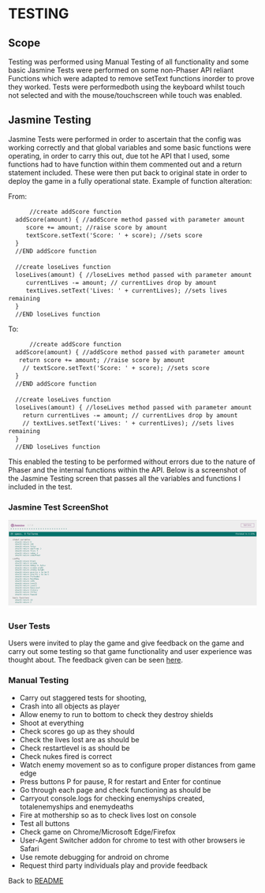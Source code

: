 # TESTING #

## Scope ##

Testing was performed using Manual Testing of all functionality and some basic Jasmine Tests were performed on some non-Phaser API reliant Functions which were
adapted to remove setText functions inorder to prove they worked.
Tests were performedboth using the keyboard whilst touch not selected and with the mouse/touchscreen while touch was enabled.

## Jasmine Testing ##

Jasmine Tests were performed in order to ascertain that the config was working correctly and that global variables and some basic functions were operating, in order to carry this out, due tot he API that I used, some functions had to have function within them commented out and a return statement included.
These were then put back to original state in order to deploy the game in a fully operational state.
Example of function alteration:  
  
  From:  
```
      //create addScore function
  addScore(amount) { //addScore method passed with parameter amount
     score += amount; //raise score by amount                     
     textScore.setText('Score: ' + score); //sets score 
  }
  //END addScore function

  //create loseLives function
  loseLives(amount) { //loseLives method passed with parameter amount
     currentLives -= amount; // currentLives drop by amount
     textLives.setText('Lives: ' + currentLives); //sets lives remaining
  }
  //END loseLives function
``` 
  To:  
```   
      //create addScore function
  addScore(amount) { //addScore method passed with parameter amount
   return score += amount; //raise score by amount                     
    // textScore.setText('Score: ' + score); //sets score 
  }
  //END addScore function

  //create loseLives function
  loseLives(amount) { //loseLives method passed with parameter amount
    return currentLives -= amount; // currentLives drop by amount
    // textLives.setText('Lives: ' + currentLives); //sets lives remaining
  }
  //END loseLives function
```
This enabled the testing to be performed without errors due to the nature of Phaser and the internal functions within the API.
Below is a screenshot of the Jasmine Testing screen that passes all the variables and functions I included in the test.

### Jasmine Test ScreenShot ###

![Jasmines Screen Shot](../assets/images/screenShots/JasmineTestImage.png)


### User Tests ###

Users were invited to play the game and give feedback on the game and carry out some testing so that game functionality and user experience was thought about.
The feedback given can be seen [here](testingfeedback/usertestfeedback.md).  

### Manual Testing ###

*	Carry out staggered tests for shooting,
*	Crash into all objects as player
*	Allow enemy to run to bottom to check they destroy shields
*	Shoot at everything
*	Check scores go up as they should
*	Check the lives lost are as should be
*	Check restartlevel is as should be
*	Check nukes fired is correct
*	Watch enemy movement so as to configure proper distances from game edge
*	Press buttons P for pause, R for restart and Enter for continue
*	Go through each page and check functioning as should be
*	Carryout console.logs for checking enemyships created, totalenemyships and enemydeaths
*	Fire at mothership so as to check lives lost on console
*	Test all buttons
*	Check game on Chrome/Microsoft Edge/Firefox
*	User-Agent Switcher addon for chrome to test with other browsers ie Safari
*	Use remote debugging for android on chrome
*	Request third party individuals play and provide feedback

Back to [README](../README.md)